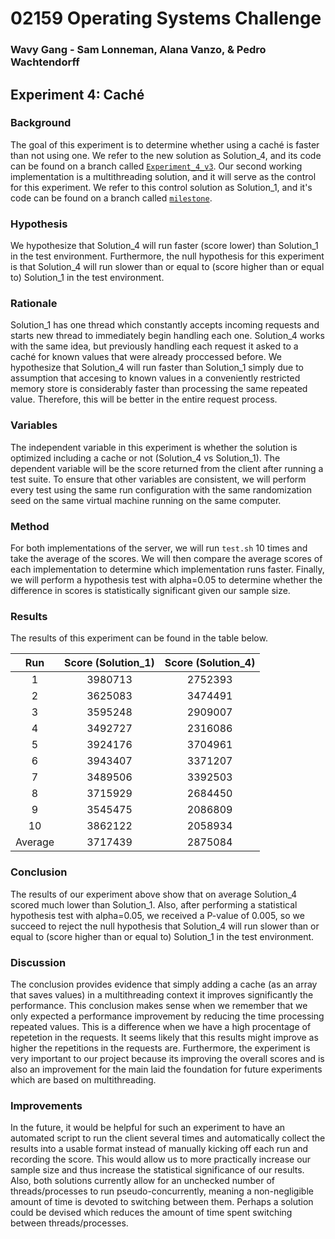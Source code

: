 # 02159 Operating Systems Challenge
### Wavy Gang - Sam Lonneman, Alana Vanzo, & Pedro Wachtendorff

## Experiment 4: Caché

### Background
The goal of this experiment is to determine whether using a caché is faster than not using one. We refer to the new solution as Solution_4, and its code can be found on a branch called [`Experiment_4_v3`](https://github.com/SamLonneman/os-challenge-wavy-gang/tree/Experiment_4_v3). Our second working implementation is a multithreading solution, and it will serve as the control for this experiment. We refer to this control solution as Solution_1, and it's code can be found on a branch called [`milestone`](https://github.com/SamLonneman/os-challenge-wavy-gang/tree/Experiment_1).

### Hypothesis
We hypothesize that Solution_4 will run faster (score lower) than Solution_1 in the test environment. Furthermore, the null hypothesis for this experiment is that Solution_4 will run slower than or equal to (score higher than or equal to) Solution_1 in the test environment.

### Rationale
Solution_1 has one thread which constantly accepts incoming requests and starts new thread to immediately begin handling each one. Solution_4 works with the same idea, but previously handling each request it asked to a caché for known values that were already proccessed before. We hypothesize that Solution_4 will run faster than Solution_1 simply due to assumption that accesing to known values in a conveniently restricted memory store is considerably faster than processing the same repeated value. Therefore, this will be better in the entire request process.

### Variables
The independent variable in this experiment is whether the solution is optimized including a cache or not (Solution_4 vs Solution_1). The dependent variable will be the score returned from the client after running a test suite. To ensure that other variables are consistent, we will perform every test using the same run configuration with the same randomization seed on the same virtual machine running on the same computer.

### Method
For both implementations of the server, we will run `test.sh` 10 times and take the average of the scores. We will then compare the average scores of each implementation to determine which implementation runs faster. Finally, we will perform a hypothesis test with alpha=0.05 to determine whether the difference in scores is statistically significant given our sample size.

### Results
The results of this experiment can be found in the table below.

|   Run   | Score (Solution_1) | Score (Solution_4) |
|:-------:|:------------------:|:------------------:|
|    1    |      3980713       |      2752393       |
|    2    |      3625083       |      3474491       |
|    3    |      3595248       |      2909007       |
|    4    |      3492727       |      2316086       |
|    5    |      3924176       |      3704961       |
|    6    |      3943407       |      3371207       |
|    7    |      3489506       |      3392503       |
|    8    |      3715929       |      2684450       |
|    9    |      3545475       |      2086809       |
|   10    |      3862122       |      2058934       |
| Average |      3717439       |      2875084       |

### Conclusion
The results of our experiment above show that on average Solution_4 scored much lower than Solution_1. Also, after performing a statistical hypothesis test with alpha=0.05, we received a P-value of 0.005, so we succeed to reject the null hypothesis that Solution_4 will run slower than or equal to (score higher than or equal to) Solution_1 in the test environment.

### Discussion
The conclusion provides evidence that simply adding a cache (as an array that saves values) in a multithreading context it improves significantly the performance. This conclusion makes sense when we remember that we only expected a performance improvement by reducing the time processing repeated values. This is a difference when we have a high procentage of repetetion in the requests. It seems likely that this results might improve as higher the repetitions in the requests are. Furthermore, the experiment is very important to our project because its improving the overall scores and is also an improvement for the main  laid the foundation for future experiments which are based on multithreading.

### Improvements
In the future, it would be helpful for such an experiment to have an automated script to run the client several times and automatically collect the results into a usable format instead of manually kicking off each run and recording the score. This would allow us to more practically increase our sample size and thus increase the statistical significance of our results. Also, both solutions currently allow for an unchecked number of threads/processes to run pseudo-concurrently, meaning a non-negligible amount of time is devoted to switching between them. Perhaps a solution could be devised which reduces the amount of time spent switching between threads/processes.